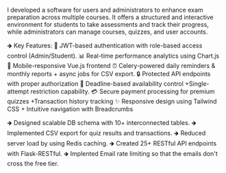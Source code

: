 I developed a software for users and administrators to enhance exam preparation across multiple courses. It offers a structured and interactive environment for students to take assessments and track their progress, while administrators can manage courses, quizzes, and user accounts.

🡺 Key Features:
🎯 JWT-based authentication with role-based access control (Admin/Student).
📊 Real-time performance analytics using Chart.js
📱 Mobile-responsive Vue.js frontend
⏰ Celery-powered daily reminders & monthly reports + async jobs for CSV export.
🔒 Protected API endpoints with proper authorization
🛑 Deadline-based availability control +Single-attempt restriction capability. 
💳 Secure payment processing for premium quizzes +Transaction history tracking
✨ Responsive design using Tailwind CSS + Intuitive navigation with Breadcrumbs

🡺 Designed scalable DB schema with 10+ interconnected tables.
🡺 Implemented CSV export for quiz results and transactions.
🡺 Reduced server load by using Redis caching.
🡺 Created 25+ RESTful API endpoints with Flask-RESTful. 
🡺 Implented Email rate limiting so that the emails don't cross the free tier.
